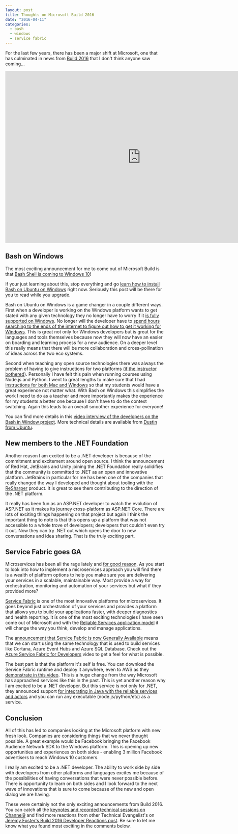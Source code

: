 ```yaml
---
layout: post
title: Thoughts on Microsoft Build 2016
date: "2016-04-11"
categories:
  - bash
  - windows
  - service fabric
---
```


For the last few years, there has been a major shift at Microsoft, one that has culminated in news from [Build 2016](http://build.microsoft.com/) that I don't think anyone saw coming...

<iframe src="https://channel9.msdn.com/Blogs/jsturtevant/Thoughts-on-Microsoft-Build-2016" width="850" height="540" allowFullScreen frameBorder="0"></iframe>

## Bash on Windows
The most exciting announcement for me to come out of Microsoft Build is that [Bash Shell is coming to Windows 10](http://www.hanselman.com/blog/DevelopersCanRunBashShellAndUsermodeUbuntuLinuxBinariesOnWindows10.aspx)!  

If your just learning about this, stop everything and go [learn how to install Bash on Ubuntu on Windows](https://blogs.msdn.microsoft.com/commandline/2016/04/06/bash-on-ubuntu-on-windows-download-now-3/) right now.  Seriously this post will be there for you to read while you upgrade.

Bash on Ubuntu on Windows is a game changer in a couple different ways. First when a developer is working on the Windows platform wants to get stated with any given technology they no longer have to worry if it [is fully supported on Windows](https://twitter.com/avdi/status/713773013347512320). No longer will the developer have to [spend hours searching to the ends of the internet to figure out how to get it working for Windows](https://github.com/railsinstaller/railsinstaller-windows/issues/70).  This is great not only for Windows developers but is great for the languages and tools themselves because now they will now have an easier on boarding and learning process for a new audience.   On a deeper level this really means that there will be more collaboration and cross-pollination of ideas across the two eco systems.       

Second when teaching any open source technologies there was always the problem of having to give instructions for two platforms ([if the instructor bothered](https://twitter.com/avdi/status/713706439727058944)).  Personally I have felt this pain when running courses using Node.js and Python. I went to great lengths to make sure that I had [instructions for both Mac and Windows](https://github.com/jsturtevant/happy-image-tester-django) so that my students would have a great experience not matter what.  With Bash on Windows this simplifies the work I need to do as a teacher and more importantly makes the experience for my students a better one because I don't have to do the context switching.  Again this leads to an overall smoother experience for everyone!

You can find more details in this [video interview of the developers on the Bash in Window project](https://channel9.msdn.com/Events/Build/2016/C906).  More technical details are available from [Dustin from Ubuntu](http://blog.dustinkirkland.com/2016/03/ubuntu-on-windows.html).

## New members to the .NET Foundation
Another reason I am excited to be a .NET developer is because of the commitment and excitement around open source.  I think the announcement of Red Hat, JetBrains and Unity  joining the .NET Foundation really solidifies that the community is committed to .NET as an open and innovative platform.  JetBrains in particular for me has been one of the companies that really changed the way I developed and thought about tooling with the [ReSharper](https://www.jetbrains.com/resharper/) product. It is great to see them contributing to the direction of the .NET platform.

It really has been fun as an ASP.NET developer to watch the evolution of ASP.NET as it makes its journey cross-platform as ASP.NET Core.  There are lots of exciting things happening on that project but again I think the important thing to note is that this opens up a platform that was not accessible to a whole trove of developers;  developers that couldn't even try it out.  Now they can try .NET out which opens the door to new conversations and idea sharing.  That is the truly exciting part.

## Service Fabric goes GA
Microservices has been all the rage lately and [for good reason](https://azure.microsoft.com/en-us/documentation/articles/service-fabric-overview-microservices/).  As you start to look into how to implement a microservices approach you will find there is a wealth of platform options to help you make sure you are delivering your services in a scalable, maintainable way.  Most provide a way for orchestration, monitoring and automation of your services but what if they provided more?

[Service Fabric](https://azure.microsoft.com/en-us/documentation/articles/service-fabric-overview/) is one of the most innovative platforms for microservices.  It goes beyond just orchestration of your services and provides a platform that allows you to build your applications faster, with deeper diagnostics and health reporting.  It is one of the most exciting technologies I have seen come out of Microsoft and with the [Reliable Services application model](https://azure.microsoft.com/en-us/documentation/articles/service-fabric-reliable-services-introduction/) it will change the way you think, develop and manage applications. 

The [announcement that Service Fabric is now Generally Available](https://azure.microsoft.com/en-us/blog/azure-service-fabric-is-ga/) means that we can start using the same technology that is used to build services like Cortana, Azure Event Hubs and Azure SQL Database.  Check out the [Azure Service Fabric for Developers](https://channel9.msdn.com/events/Build/2016/B874) video to get a feel for what is possible.  

The best part is that the platform it's self is free.  You can download the Service Fabric runtime and deploy it anywhere, even to AWS as they [demonstrate in this video]((https://channel9.msdn.com/events/Build/2016/B874)).  This is a huge change from the way Microsoft has approached services like this in the past. This is yet another reason why I am excited to be a .NET developer.  But this service is not only for .NET, they announced support [for integrating in Java with the reliable services and actors](https://azure.microsoft.com/en-us/documentation/articles/service-fabric-linux-overview/) and you can run any executable (node.js/python/etc) as a service.

## Conclusion
All of this has led to companies looking at the Microsoft platform with new fresh look.  Companies are considering things that we never thought possible.  A great example would be Facebook bringing the Facebook Audience Network SDK to the Windows platform.  This is opening up new opportunities and experiences on both sides - enabling 3 million Facebook advertisers to reach Windows 10 customers.

I really am excited to be a .NET developer.  The ability to work side by side with developers from other platforms and languages excites me because of the possibilities of having conversations that were never possible before. There is opportunity to learn on both sides and I look forward to the next wave of innovations that is sure to come because of the new and open dialog we are having.

These were certainly not the only exciting announcements from Build 2016.  You can catch all the [keynotes and recorded technical sessions on Channel9](https://channel9.msdn.com/Events/Build/2016) and find more reactions from other Technical Evangelist's on [Jeremy Foster's Build 2016 Developer Reactions post](http://codefoster.com/build16react).  Be sure to let me know what you found most exciting in the comments below.   

